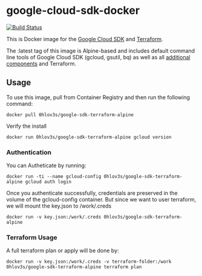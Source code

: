 # google-cloud-sdk-docker

[![Build Status](https://travis-ci.com/0hlov3/google-cloud-sdk-docker.svg?branch=master)](https://travis-ci.com/0hlov3/google-cloud-sdk-docker)

This is Docker image for the [Google Cloud SDK](https://cloud.google.com/sdk/) and [Terraform](https://www.terraform.io/docs/providers/google/index.html).

The :latest tag of this image is Alpine-based and includes default command line tools of Google Cloud SDK (gcloud, gsutil, bq) as well as all [additional components](https://cloud.google.com/sdk/downloads#apt-get) and Terraform.

## Usage

To use this image, pull from Container Registry and then run the following command:

```
docker pull 0hlov3s/google-sdk-terraform-alpine
```

Verify the install

```
docker run 0hlov3s/google-sdk-terraform-alpine gcloud version
```

### Authentication

You can Autheticate by running:

```
docker run -ti --name gcloud-config 0hlov3s/google-sdk-terraform-alpine gcloud auth login
```
Once you authenticate successfully, credentials are preserved in the volume of the gcloud-config container.
But since we want to user terraform, we will mount the key.json to /work/.creds
```
docker run -v key.json:/work/.creds 0hlov3s/google-sdk-terraform-alpine
```

### Terraform Usage

A full terraform plan or apply will be done by:
```
docker run -v key.json:/work/.creds -v terraform-folder:/work 0hlov3s/google-sdk-terraform-alpine terraform plan
```
